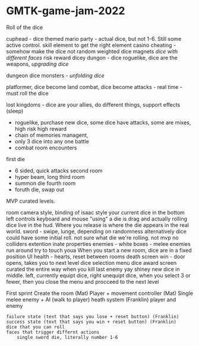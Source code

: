 # GMTK-game-jam-2022

Roll of the dice

cuphead - dice themed
mario party - actual dice, but not 1-6. Still some active control. skill element to get the right element
    casino cheating - somehow make the dice not random
        weighted dice
        magnets
        *dice with different faces*
        risk reward
dicey dungon - dice roguelike, dice are the weapons, *upgrading dice*



dungeon dice monsters - *unfolding dice*

platformer, dice become land
combat, dice become attacks - real time - must roll the dice

lost kingdoms - dice are your allies, do different things, support effects (sleep)
- roguelike, purchase new dice, some dice have attacks, some are mixes, high risk high reward
- chain of memories managent,
- only 3 dice into any one battle
- combat room encounters

first die
- 6 sided, quick attacks
second room
- hyper beam, long
third room
- summon die
fourth room
- foruth die, swap out

MVP curated levels. 

room
    camera style, binding of isaac style
    your current dice in the bottom left
controls
    keyboard and mouse
    "using" a die is drag and actually rolling
    dice live in the hud. Where you release is where the die appears in the real world. sword - swipe, lunge, depending on randomness
        alternatively dice could have some initial roll. not sure what die we're rolling. not 
    mvp no colliders
    extention inate properties
    enemies - white boxes - melee enemies run around try to touch youa
    When you start a new room, dice are in a fixed position
UI
    health - hearts, reset between rooms
    death screen 
    win - door opens, takes you to next level
    dice selection menu
        dice award screen curated the entire way when you kill last enemy
        yay shiney new dice in middle. left, currently equipt dice, right unequipt dice, when you select 3 or fewer, then you close the menu and procceed to the next level

First sprint
    Create the room (Mat)
    Player + movement controller (Mat)
    Single melee enemy + AI (walk to player)
    heath system (Franklin)
        player and enemy
    
    failure state (text that says you lose + reset button) (Franklin)
    success state (text that says you win + reset button) (Franklin)
    dice that you can roll
    faces that trigger differnt actions
        single sword die, literally number 1-6
    